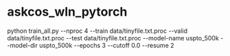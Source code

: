 # askcos_wln_pytorch

python train_all.py --nproc 4 --train data/tinyfile.txt.proc --valid data/tinyfile.txt.proc --test data/tinyfile.txt.proc --model-name uspto_500k --model-dir uspto_500k --epochs 3 --cutoff 0.0 --resume 2
